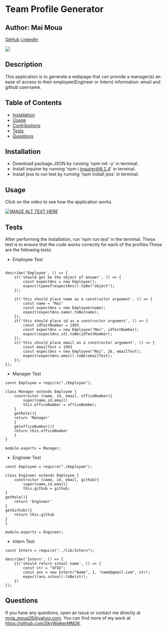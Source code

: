 
# Team Profile Generator

## Author: Mai Moua 
[GitHub](https://github.com/SkyWalkerMM26)
[LinkedIn](https://www.linkedin.com/in/mai-moua-69a50517a/)

<img src="https://img.shields.io/badge/LICENSE-MIT-COLOR.svg?logo=LOGO">

## Description

This application is to generate a webpage that can provide a manager(s) an ease of access to their employee(Engineer or Intern) information: email and github username.

## Table of Contents 

- [Installation](#installation)
- [Usage](#usage)
- [Contributions](#contributing)
- [Tests](#tests)
- [Questions](#questions)

## Installation

* Download package.JSON by running 'npm init -y' in terminal.
* Install inquirer by running 'npm i inquirer@8.2.4' in terminal.
* Install jess to run test by running 'npm install jess' in terminal.

## Usage

Click on the video to see how the application works.

[![IMAGE ALT TEXT HERE](https://img.youtube.com/vi/SrdHtp6Rn1w/0.jpg)](https://www.youtube.com/watch?v=SrdHtp6Rn1w)



## Tests

After performing the installation, run 'npm run test' in the terminal. These test is to ensure that the code works correctly for each of the profiles.These are the following tests:

* Employee Test
```const Employee = require("../lib/Employee")

describe('Employee', () => {
    it('should get be the object of answer', () => {
        const expectAns = new Employee();
        expect(typeof(expectAns)).toBe("object");
    });

    it('this should place name as a constructor argument', () => {
        const name = "Mai"
        const expectAns = new Employee(name);
        expect(expectAns.name).toBe(name);
    });
    it('this should place id as a constructor argument', () => {
        const idTestNumber = 1993
        const expectAns = new Employee("Mai", idTestNumber);
        expect(expectAns.id).toBe(idTestNumber);
    });
    it('this should place email as a constructor argument', () => {
        const emailTest = 1993
        const expectAns = new Employee("Mai", 26, emailTest);
        expect(expectAns.email).toBe(emailTest);
    });
});
```

* Manager Test
```
const Employee = require("./Employee");

class Manager extends Employee {
    constructor (name, id, email, officeNumber){
        super(name,id,email)
        this.officeNumber = officeNumber;
    }
    getRole(){
    return 'Manager'
    }
    getofficeNumber(){
    return this.officeNumber
    }
}

module.exports = Manager;
```

* Engineer Test
```
const Employee = require("./Employee");

class Engineer extends Employee {
    constructor (name, id, email, github){
        super(name,id,email)
        this.github = github;
}
getRole(){
    return 'Engineer'
}
getGithub(){
    return this.github
}
} 
    
module.exports = Engineer;
```

* Intern Test
```
const Intern = require("../lib/Intern");

describe('Intern', () => {
    it('should return school name', () => {
        const str = "SFSU";
        const ans = new Intern("Name", 1, "name@gmail.com", str);
        expect(ans.school).toBe(str);
    })
});
```

## Questions
If you have any questions, open an issue or contact me directly at myia_moua26@yahoo.com. You can find more of my work at https://github.com/SkyWalkerMM26.

